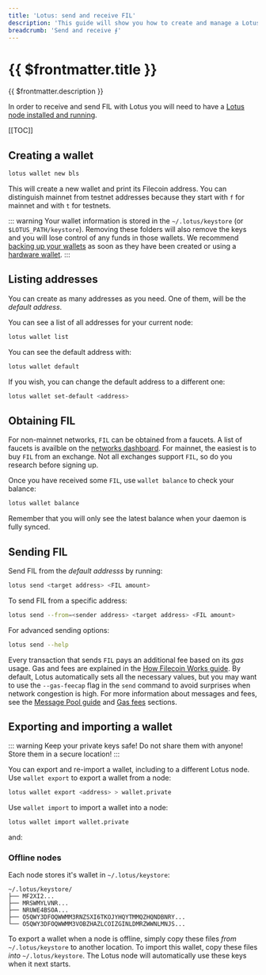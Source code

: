 ```yaml
---
title: 'Lotus: send and receive FIL'
description: 'This guide will show you how to create and manage a Lotus wallet and how to use it to send some Filecoin to a different address. Each node can have one wallet, and each wallet can have multiple addresses.'
breadcrumb: 'Send and receive ⨎'
---
```


# {{ $frontmatter.title }}

{{ $frontmatter.description }}

In order to receive and send FIL with Lotus you will need to have a [Lotus node installed and running](installation.md).

[[TOC]]

## Creating a wallet

```bash
lotus wallet new bls
```

This will create a new wallet and print its Filecoin address. You can distinguish mainnet from testnet addresses because they start with `f` for mainnet and with `t` for testnets.

::: warning
Your wallet information is stored in the `~/.lotus/keystore` (or `$LOTUS_PATH/keystore`). Removing these folders will also remove the keys and you will lose control of any funds in those wallets. We recommend [backing up your wallets](#exporting-and-importing-a-wallet) as soon as they have been created or using a [hardware wallet](ledger.md).
:::

## Listing addresses

You can create as many addresses as you need. One of them, will be the _default address_.

You can see a list of all addresses for your current node:

```bash
lotus wallet list
```

You can see the default address with:

```bash
lotus wallet default
```

If you wish, you can change the default address to a different one:

```bash
lotus wallet set-default <address>
```

## Obtaining FIL

For non-mainnet networks, `FIL` can be obtained from a faucets. A list of faucets is availble on the [networks dashboard](https://networks.filecoin.io). For mainnet, the easiest is to buy `FIL` from an exchange. Not all exchanges support `FIL`, so do you research before signing up.

Once you have received some `FIL`, use `wallet balance` to check your balance:

```bash
lotus wallet balance
```

Remember that you will only see the latest balance when your daemon is fully synced.

## Sending FIL

Send FIL from the _default addresss_ by running:

```bash
lotus send <target address> <FIL amount>
```

To send FIL from a specific address:

```bash
lotus send --from=<sender address> <target address> <FIL amount>
```

For advanced sending options:

```bash
lotus send --help
```

Every transaction that sends `FIL` pays an additional fee based on its _gas_ usage. Gas and fees are explained in the [How Filecoin Works guide](../../about-filecoin/how-filecoin-works.md). By default, Lotus automatically sets all the necessary values, but you may want to use the `--gas-feecap` flag in the `send` command to avoid surprises when network congestion is high. For more information about messages and fees, see the [Message Pool guide](../../mine/lotus/message-pool.md) and [Gas fees](../../about-filecoin/how-filecoin-works/#gas-fees) sections.

## Exporting and importing a wallet

::: warning
Keep your private keys safe! Do not share them with anyone! Store them in a secure location!
:::

You can export and re-import a wallet, including to a different Lotus node. Use `wallet export` to export a wallet from a node:

```bash
lotus wallet export <address> > wallet.private
```

Use `wallet import` to import a wallet into a node:

```bash
lotus wallet import wallet.private
```

and:

### Offline nodes

Each node stores it's wallet in `~/.lotus/keystore`:

```
~/.lotus/keystore/
├── MF2XI2...
├── MRSWMYLVNR...
├── NRUWE4BSOA...
├── O5QWY3DFOQWWMM3RNZSXI6TKOJYHQYTMMQZHQNDBNRY...
└── O5QWY3DFOQWWMM3VOBZHAZLCOIZGINLDMRZWWNLMNJS...
```

To export a wallet when a node is offline, simply copy these files _from_ `~/.lotus/keystore` to another location. To import this wallet, copy these files _into_ `~/.lotus/keystore`. The Lotus node will automatically use these keys when it next starts.

